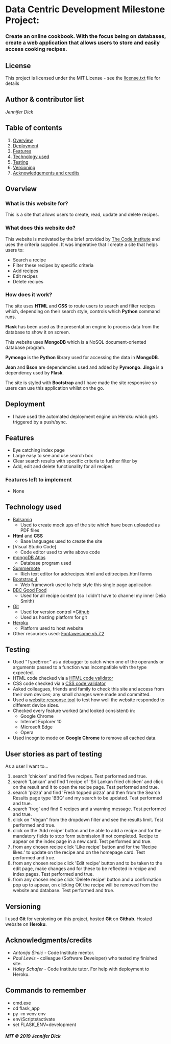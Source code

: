 # Data Centric Development Milestone Project:
### Create an online cookbook. With the focus being on databases, create a web application that allows users to store and easily access cooking recipes.

## License
This project is licensed under the MIT License - see the [license.txt](license.txt) file for details

## Author & contributor list
*Jennifer Dick*

## Table of contents
1. [Overview](#overview)
2. [Deployment](#deploy)
3. [Features](#features)
4. [Technology used](#tech)
5. [Testing](#testing)
6. [Versioning](#version)
7. [Acknowledgements and credits](#credits)

<a name="overview"></a>
## Overview

### What is this website for?
This is a site that allows users to create, read, update and delete recipes.

### What does this website do?
This website is motivated by the brief provided by [The Code Institute](https://codeinstitute.net/) and uses the criteria supplied. It was imperative that I create a site that helps users to:
* Search a recipe
* Filter these recipes by specific criteria
* Add recipes
* Edit recipes
* Delete recipes

### How does it work?
The site uses **HTML** and **CSS** to route users to search and filter recipes which, depending on their search style, controls which **Python** command runs.

**Flask** has been used as the presentation engine to process data from the database to show it on screen. 

This website uses **MongoDB** which is a NoSQL document-oriented database program.

**Pymongo** is the **Python** library used for accessing the data in **MongoDB**.

**Json** and **Bson** are dependencies used and added by **Pymongo**. **Jinga** is a dependency used by **Flask**.

The site is styled with **Bootstrap** and I have made the site responsive so users can use this application whilst on the go.

<a name="deploy"></a>
## Deployment

* I have used the automated deployment engine on Heroku which gets triggered by a push/sync.


<a name="features"></a>
## Features

* Eye catching index page
* Large easy to see and use search box
* Clear search results with specific criteria to further filter by
* Add, edit and delete functionality for all recipes


### Features left to implement
* None

<a name="tech"></a>
## Technology used

* [Balsamiq](https://balsamiq.com/)
    * Used to create mock ups of the site which have been uploaded as PDF files
* **Html** and **CSS**
    * Base languages used to create the site
* [Visual Studio Code]
    * Code editor used to write above code
* [mongoDB Atlas](https://www.mongodb.com/cloud/atlas)
    * Database program used
* [Summernote](https://summernote.org/)
    * Rich text editor for addrecipes.html and editrecipes.html forms
* [Bootstrap 4](https://getbootstrap.com/docs/4.0/getting-started/introduction/)
    * Web framework used to help style this single page application
* [BBC Good Food](https://www.bbcgoodfood.com/)
    * Used for all recipe content (so I didn't have to channel my inner Delia Smith)
* [Git](https://git-scm.com/)
    * Used for version control
*[Github](https://github.com/)
    * Used as hosting platform for git
* [Heroku](https://www.heroku.com/)
    * Platform used to host website
* Other resources used: [Fontawesome v5.7.2](https://fontawesome.com/)

<a name="testing"></a>
## Testing

* Used "TypeError:" as a debugger to catch when one of the operands or arguments passed to a function was incompatible with the type expected.
* HTML code checked via a [HTML code validator](https://validator.w3.org/)
* CSS code checked via a [CSS code validator](https://jigsaw.w3.org/css-validator/)
* Asked colleagues, friends and family to check this site and access from their own devices; any small changes were made and committed.
* Used a [website response tool](https://www.responsinator.com) to test how well the website responded to different device sizes.
*  Checked every feature worked (and looked consistent) in:
    * Google Chrome
    * Internet Explorer 10
    * Microsoft Edge
    * Opera
*  Used incognito mode on **Google Chrome** to remove all cached data.

## User stories as part of testing
As a user I want to...
1. search 'chicken' and find five recipes. Test performed and true.
2. search 'Lankan' and find 1 recipe of 'Sri Lankan fried chicken' and click on the result and it to open the recipe page. Test performed and true.
3. search 'pizza' and find 'Fresh topped pizza' and then from the Search Results page type 'BBQ' and my search to be updated. Test performed and true.
4. search 'frog' and find 0 recipes and a warning message. Test performed and true.
5. click on "Vegan" from the dropdown filter and see the results limit. Test performed and true.
6. click on the 'Add recipe' button and be able to add a recipe and for the mandatory fields to stop form submission if not completed. Recipe to appear on the index page in a new card. Test performed and true.
7. from any chosen recipe click 'Like recipe' button and for the 'Recipe likes:' to update on the recipe and on the homepage card. Test performed and true.
8. from any chosen recipe click 'Edit recipe' button and to be taken to the edit page, make changes and for these to be reflected in recipe and index pages. Test performed and true.
9. from any chosen recipe click 'Delete recipe' button and a confirmation pop up to appear, on clicking OK the recipe will be removed from the website and database. Test performed and true.


<a name="version"></a>
## Versioning
I used **Git** for versioning on this project, hosted **Git** on **Github**. Hosted website on **Heroku**.

<a name="credits"></a>
## Acknowledgments/credits
* *Antonija Šimić* - Code Institute mentor.
* *Paul Lewis* - colleague (Software Developer) who tested my finished site.
* *Haley Schafer* - Code Institute tutor. For help with deployment to Heroku.

## Commands to remember
* cmd.exe
* cd flask_app
* py -m venv env
* env\Scripts\activate
* set FLASK_ENV=development

#### *MIT © 2019 Jennifer Dick*
